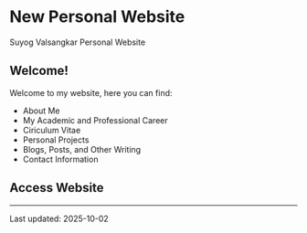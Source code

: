 # New Personal Website
Suyog Valsangkar Personal Website

## Welcome!
Welcome to my website, here you can find:
- About Me
- My Academic and Professional Career
- Ciriculum Vitae
- Personal Projects
- Blogs, Posts, and Other Writing
- Contact Information

## Access Website
[1]: https://example.com "Optional title"

---

Last updated: 2025-10-02

